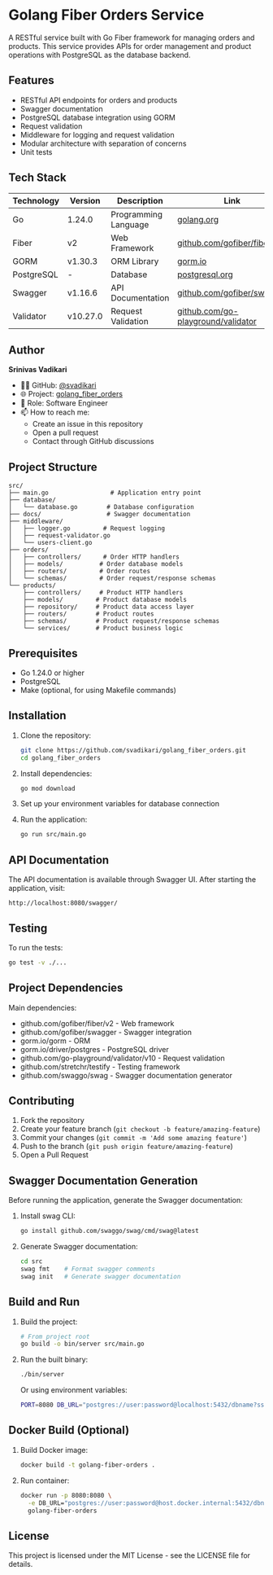 # Golang Fiber Orders Service

A RESTful service built with Go Fiber framework for managing orders and products. This service provides APIs for order management and product operations with PostgreSQL as the database backend.

## Features

- RESTful API endpoints for orders and products
- Swagger documentation
- PostgreSQL database integration using GORM
- Request validation
- Middleware for logging and request validation
- Modular architecture with separation of concerns
- Unit tests

## Tech Stack

| Technology | Version | Description | Link |
|------------|---------|-------------|------|
| Go | 1.24.0 | Programming Language | [golang.org](https://golang.org) |
| Fiber | v2 | Web Framework | [github.com/gofiber/fiber](https://github.com/gofiber/fiber/v2) |
| GORM | v1.30.3 | ORM Library | [gorm.io](https://gorm.io) |
| PostgreSQL | - | Database | [postgresql.org](https://www.postgresql.org) |
| Swagger | v1.16.6 | API Documentation | [github.com/gofiber/swagger](https://github.com/gofiber/swagger) |
| Validator | v10.27.0 | Request Validation | [github.com/go-playground/validator](https://github.com/go-playground/validator) |

## Author

**Srinivas Vadikari**
- 👨‍💻 GitHub: [@svadikari](https://github.com/svadikari)
- 🌐 Project: [golang_fiber_orders](https://github.com/svadikari/golang_fiber_orders)
- 💼 Role: Software Engineer
- 📫 How to reach me:
  - Create an issue in this repository
  - Open a pull request
  - Contact through GitHub discussions

## Project Structure

```
src/
├── main.go                 # Application entry point
├── database/
│   └── database.go        # Database configuration
├── docs/                  # Swagger documentation
├── middleware/
│   ├── logger.go         # Request logging
│   ├── request-validator.go
│   └── users-client.go
├── orders/
│   ├── controllers/      # Order HTTP handlers
│   ├── models/          # Order database models
│   ├── routers/         # Order routes
│   └── schemas/         # Order request/response schemas
└── products/
    ├── controllers/     # Product HTTP handlers
    ├── models/         # Product database models
    ├── repository/     # Product data access layer
    ├── routers/        # Product routes
    ├── schemas/        # Product request/response schemas
    └── services/       # Product business logic
```

## Prerequisites

- Go 1.24.0 or higher
- PostgreSQL
- Make (optional, for using Makefile commands)

## Installation

1. Clone the repository:
   ```bash
   git clone https://github.com/svadikari/golang_fiber_orders.git
   cd golang_fiber_orders
   ```

2. Install dependencies:
   ```bash
   go mod download
   ```

3. Set up your environment variables for database connection

4. Run the application:
   ```bash
   go run src/main.go
   ```

## API Documentation

The API documentation is available through Swagger UI. After starting the application, visit:
```
http://localhost:8080/swagger/
```

## Testing

To run the tests:
```bash
go test -v ./...
```

## Project Dependencies

Main dependencies:
- github.com/gofiber/fiber/v2 - Web framework
- github.com/gofiber/swagger - Swagger integration
- gorm.io/gorm - ORM
- gorm.io/driver/postgres - PostgreSQL driver
- github.com/go-playground/validator/v10 - Request validation
- github.com/stretchr/testify - Testing framework
- github.com/swaggo/swag - Swagger documentation generator

## Contributing

1. Fork the repository
2. Create your feature branch (`git checkout -b feature/amazing-feature`)
3. Commit your changes (`git commit -m 'Add some amazing feature'`)
4. Push to the branch (`git push origin feature/amazing-feature`)
5. Open a Pull Request

## Swagger Documentation Generation

Before running the application, generate the Swagger documentation:

1. Install swag CLI:
   ```bash
   go install github.com/swaggo/swag/cmd/swag@latest
   ```

2. Generate Swagger documentation:
   ```bash
   cd src
   swag fmt    # Format swagger comments
   swag init   # Generate swagger documentation
   ```

## Build and Run

1. Build the project:
   ```bash
   # From project root
   go build -o bin/server src/main.go
   ```

2. Run the built binary:
   ```bash
   ./bin/server
   ```

   Or using environment variables:
   ```bash
   PORT=8080 DB_URL="postgres://user:password@localhost:5432/dbname?sslmode=disable" ./bin/server
   ```

## Docker Build (Optional)

1. Build Docker image:
   ```bash
   docker build -t golang-fiber-orders .
   ```

2. Run container:
   ```bash
   docker run -p 8080:8080 \
     -e DB_URL="postgres://user:password@host.docker.internal:5432/dbname?sslmode=disable" \
     golang-fiber-orders
   ```

## License

This project is licensed under the MIT License - see the LICENSE file for details.
